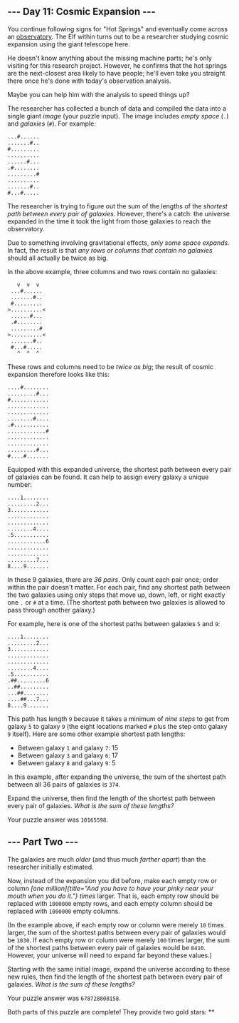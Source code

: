 
\-\-- Day 11: Cosmic Expansion \-\--
------------------------------------

You continue following signs for \"Hot Springs\" and eventually come
across an [observatory](https://en.wikipedia.org/wiki/Observatory). The
Elf within turns out to be a researcher studying cosmic expansion using
the giant telescope here.

He doesn\'t know anything about the missing machine parts; he\'s only
visiting for this research project. However, he confirms that the hot
springs are the next-closest area likely to have people; he\'ll even
take you straight there once he\'s done with today\'s observation
analysis.

Maybe you can help him with the analysis to speed things up?

The researcher has collected a bunch of data and compiled the data into
a single giant *image* (your puzzle input). The image includes *empty
space* (`.`) and *galaxies* (`#`). For example:

    ...#......
    .......#..
    #.........
    ..........
    ......#...
    .#........
    .........#
    ..........
    .......#..
    #...#.....

The researcher is trying to figure out the sum of the lengths of the
*shortest path between every pair of galaxies*. However, there\'s a
catch: the universe expanded in the time it took the light from those
galaxies to reach the observatory.

Due to something involving gravitational effects, *only some space
expands*. In fact, the result is that *any rows or columns that contain
no galaxies* should all actually be twice as big.

In the above example, three columns and two rows contain no galaxies:

       v  v  v
     ...#......
     .......#..
     #.........
    >..........<
     ......#...
     .#........
     .........#
    >..........<
     .......#..
     #...#.....
       ^  ^  ^

These rows and columns need to be *twice as big*; the result of cosmic
expansion therefore looks like this:

    ....#........
    .........#...
    #............
    .............
    .............
    ........#....
    .#...........
    ............#
    .............
    .............
    .........#...
    #....#.......

Equipped with this expanded universe, the shortest path between every
pair of galaxies can be found. It can help to assign every galaxy a
unique number:

    ....1........
    .........2...
    3............
    .............
    .............
    ........4....
    .5...........
    ............6
    .............
    .............
    .........7...
    8....9.......

In these 9 galaxies, there are *36 pairs*. Only count each pair once;
order within the pair doesn\'t matter. For each pair, find any shortest
path between the two galaxies using only steps that move up, down, left,
or right exactly one `.` or `#` at a time. (The shortest path between
two galaxies is allowed to pass through another galaxy.)

For example, here is one of the shortest paths between galaxies `5` and
`9`:

    ....1........
    .........2...
    3............
    .............
    .............
    ........4....
    .5...........
    .##.........6
    ..##.........
    ...##........
    ....##...7...
    8....9.......

This path has length `9` because it takes a minimum of *nine steps* to
get from galaxy `5` to galaxy `9` (the eight locations marked `#` plus
the step onto galaxy `9` itself). Here are some other example shortest
path lengths:

-   Between galaxy `1` and galaxy `7`: 15
-   Between galaxy `3` and galaxy `6`: 17
-   Between galaxy `8` and galaxy `9`: 5

In this example, after expanding the universe, the sum of the shortest
path between all 36 pairs of galaxies is `374`.

Expand the universe, then find the length of the shortest path between
every pair of galaxies. *What is the sum of these lengths?*

Your puzzle answer was `10165598`.

\-\-- Part Two \-\-- 
--------------------

The galaxies are much *older* (and thus much *farther apart*) than the
researcher initially estimated.

Now, instead of the expansion you did before, make each empty row or
column *[one
million]{title="And you have to have your pinky near your mouth when you do it."}
times* larger. That is, each empty row should be replaced with `1000000`
empty rows, and each empty column should be replaced with `1000000`
empty columns.

(In the example above, if each empty row or column were merely `10`
times larger, the sum of the shortest paths between every pair of
galaxies would be `1030`. If each empty row or column were merely `100`
times larger, the sum of the shortest paths between every pair of
galaxies would be `8410`. However, your universe will need to expand far
beyond these values.)

Starting with the same initial image, expand the universe according to
these new rules, then find the length of the shortest path between every
pair of galaxies. *What is the sum of these lengths?*

Your puzzle answer was `678728808158`.

Both parts of this puzzle are complete! They provide two gold stars:
\*\*
